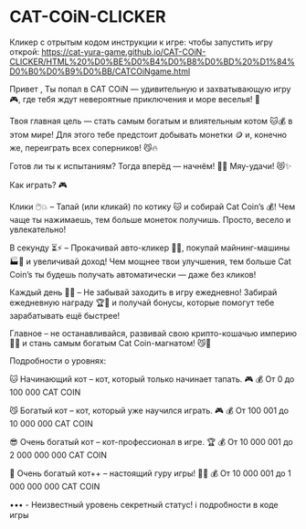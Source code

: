 # CAT-COiN-CLICKER
Кликер с отрытым кодом 
инструкции к игре:
чтобы запустить игру открой: https://cat-yura-game.github.io/CAT-COiN-CLICKER/HTML%20%D0%BE%D0%B4%D0%B8%D0%BD%20%D1%84%D0%B0%D0%B9%D0%BB/CATCOiNgame.html

Привет , Ты попал в CAT COiN — удивительную и захватывающую игру 🎮, где тебя ждут невероятные приключения и море веселья! 🌟  

Твоя главная цель — стать самым богатым и влиятельным котом 🐱💰 в этом мире! Для этого тебе предстоит добывать монетки 🪙 и, конечно же, переиграть всех соперников! 😼🔥  

Готов ли ты к испытаниям? Тогда вперёд — начнём! 🚀💥 Мяу-удачи! 😻✨



Как играть? 🎮  

Клики 🖱️💥 – Тапай (или кликай) по котику 🐱 и собирай Cat Coin’s 💰! Чем чаще ты нажимаешь, тем больше монеток получишь. Просто, весело и увлекательно!  

В секунду ⏳⚡️ – Прокачивай авто-кликер 🤖✨, покупай майнинг-машины 🏭🚀 и увеличивай доход! Чем мощнее твои улучшения, тем больше Cat Coin’s ты будешь получать автоматически — даже без кликов!  

Каждый день 📅🎁 – Не забывай заходить в игру ежедневно! Забирай ежедневную награду 🏆💎 и получай бонусы, которые помогут тебе зарабатывать ещё быстрее!  

Главное – не останавливайся, развивай свою крипто-кошачью империю 🐾🚀 и стань самым богатым Cat Coin-магнатом! 😼💎



Подробности о уровнях:

🐱 Начинающий кот – кот, который только начинает тапать. 🎮 💰 От 0 до 100 000 CAT COIN
           
😼 Богатый кот – кот, который уже научился играть. 🎮 💰 От 100 001 до 10 000 000 CAT COIN
          
😎 Очень богатый кот – кот-профессионал в игре. 🏆 💰 От 10 000 001 до 2 000 000 000 CAT COIN
     
🚀 Очень богатый кот++ – настоящий гуру игры! 🐾💎 💰 От 10 000 001 до 1 000 000 000 CAT COIN
        
••• -  Неизвестный уровень  секретный статус! ℹ️ подробности в коде игры

